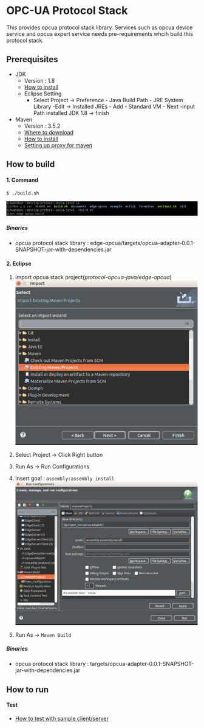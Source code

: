 OPC-UA Protocol Stack
================================

This provides opcua protocol stack library. 
Services such as opcua device service and opcua expert service needs pre-requirements whcih build this protocol stack.

## Prerequisites ##

- JDK
  - Version : 1.8
  - [How to install](https://docs.oracle.com/javase/8/docs/technotes/guides/install/linux_jdk.html)
  - Eclipse Setting
     - Select Project -> Preference - Java Build Path - JRE System Library -Edit -> 
            Installed JREs - Add - Standard VM - Next -input Path installed JDK 1.8 -> finish 
- Maven
  - Version : 3.5.2
  - [Where to download](https://maven.apache.org/download.cgi)
  - [How to install](https://maven.apache.org/install.html)
  - [Setting up proxy for maven](https://maven.apache.org/guides/mini/guide-proxies.html)

## How to build  ##

#### 1. Command ####

```shell
$ ./build.sh
```
 ![build_stack](./documents/readme_images/build_stack.png)

##### Binaries #####
- opcua protocol stack library : edge-opcua/targets/opcua-adapter-0.0.1-SNAPSHOT-jar-with-dependencies.jar

#### 2. Eclipse ####

1. import opcua stack project(*protocol-opcua-java/edge-opcua*)
 ![build_2_1](./documents/readme_images/build_2_1.png)

2. Select Project -> Click Right button

3. Run As -> Run Configurations

4. insert goal : `assembly:assembly install`
   ![build_2_2](./documents/readme_images/build_2_2.png)

5. Run As -> `Maven Build`

##### Binaries #####
- opcua protocol stack library : targets/opcua-adapter-0.0.1-SNAPSHOT-jar-with-dependencies.jar

## How to run ##

#### Test ####
  - [How to test with sample client/server](./example/README.md)
